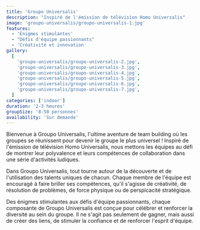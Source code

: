 ```yaml
---
title: 'Groupo Universalis'
description: "Inspiré de l'émission de télévision Homo Universalis"
image: 'groupo-universalis/groupo-universalis-1.jpg'
features:
  - 'Énigmes stimulantes'
  - "Défis d'équipe passionnants"
  - 'Créativité et innovation'
gallery:
  [
    'groupo-universalis/groupo-universalis-2.jpg',
    'groupo-universalis/groupo-universalis-3.jpg',
    'groupo-universalis/groupo-universalis-4.jpg',
    'groupo-universalis/groupo-universalis-5.jpg',
    'groupo-universalis/groupo-universalis-6.jpg',
    'groupo-universalis/groupo-universalis-7.jpg',
  ]
categories: ['indoor']
duration: '2-3 heures'
groupSize: '8-50 personnes'
availability: 'Sur demande'
---
```


Bienvenue à Groupo Universalis, l'ultime aventure de team building où les groupes se réunissent pour devenir le groupe le plus universel ! Inspiré de l'émission de télévision Homo Universalis, nous mettons les équipes au défi de montrer leur polyvalence et leurs compétences de collaboration dans une série d'activités ludiques.

Dans Groupo Universalis, tout tourne autour de la découverte et de l'utilisation des talents uniques de chacun. Chaque membre de l'équipe est encouragé à faire briller ses compétences, qu'il s'agisse de créativité, de résolution de problèmes, de force physique ou de perspicacité stratégique.

Des énigmes stimulantes aux défis d'équipe passionnants, chaque composante de Groupo Universalis est conçue pour célébrer et renforcer la diversité au sein du groupe. Il ne s'agit pas seulement de gagner, mais aussi de créer des liens, de stimuler la confiance et de renforcer l'esprit d'équipe.
